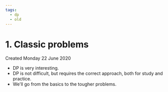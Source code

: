 ```yaml
---
tags:
  - dp
  - old
---
```

# 1. Classic problems
Created Monday 22 June 2020

* DP is very interesting.
* DP is not difficult, but requires the correct approach, both for study and practice.
* We'll go from the basics to the tougher problems.


